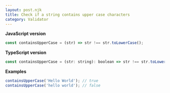 ```yaml
---
layout: post.njk
title: Check if a string contains upper case characters
category: Validator
---
```


**JavaScript version**

```js
const containsUpperCase = (str) => str !== str.toLowerCase();
```

**TypeScript version**

```js
const containsUpperCase = (str: string): boolean => str !== str.toLowerCase();
```

**Examples**

```js
containsUpperCase('Hello World'); // true
containsUpperCase('hello world'); // false
```
